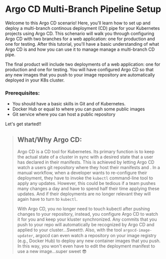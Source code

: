 # Argo CD Multi-Branch Pipeline Setup

Welcome to this Argo CD scenario! Here, you'll learn how to set up and deploy a multi-branch continous deployment (CD) pipe for your Kubernetes projects using Argo CD. This schenario will walk you through configuring Argo CD with two branches for a web application: one for production and one for testing. After this tutorial, you'll have a basic understanding of what Argo CD is and how you can use it to manage manage a multi-branch CD pipe.

The final product will include two deployments of a web application: one for production and one for testing. You will have configured Argo CD so that any new images that you push to your image repository are automatically deployed in your K8s cluster.

### Prerequisites:
- You should have a basic skills in Git and of Kubernetes.
- Docker Hub or equal to where you can push some public images
- Git service where you can host a public repository

Let's get started!!

>## What/Why Argo CD:
>Argo CD is a CD tool for Kubernetes. Its primary function is to keep the actual state of a cluster in sync with a desired state that a user has declared in their manifests. This is achieved by letting Argo CD watch a users git repository where they host their manifests and . In a manual workflow, when a developer wants to re-configure their deployment, they have to invoke the `kubectl` command-line tool to apply any updates. However, this could be tedious if a team pushes many changes a day and have to spend half their time applying these updates. And if their deployments are no longer relevant they will again have to turn to `kubectl`.
>
>With Argo CD, you no longer need to touch kubectl after pushing changes to your repository, instead, you configure Argo CD to watch it for you and keep your kluster synchronized. Any commits that you push to your repo will automatically be recognized by Argo CD and applied to your cluster...Sweet🤓. Also, with the tool `argocd-image-updater`, argocd can even watch a repository on your image registry (e.g., Docker Hub) to deploy any new container images that you push. In this way, you won't even have to edit the deployment manifest to use a new image...super sweet 😎

